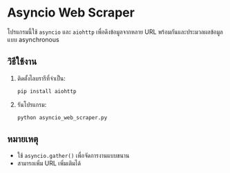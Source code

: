 # Asyncio Web Scraper

โปรแกรมนี้ใช้ `asyncio` และ `aiohttp` เพื่อดึงข้อมูลจากหลาย URL พร้อมกันและประมวลผลข้อมูลแบบ asynchronous

## วิธีใช้งาน
1. ติดตั้งไลบรารีที่จำเป็น:
   ```sh
   pip install aiohttp
   ```
2. รันโปรแกรม:
   ```sh
   python asyncio_web_scraper.py
   ```

## หมายเหตุ
- ใช้ `asyncio.gather()` เพื่อจัดการงานแบบขนาน
- สามารถเพิ่ม URL เพิ่มเติมได้


 
 
